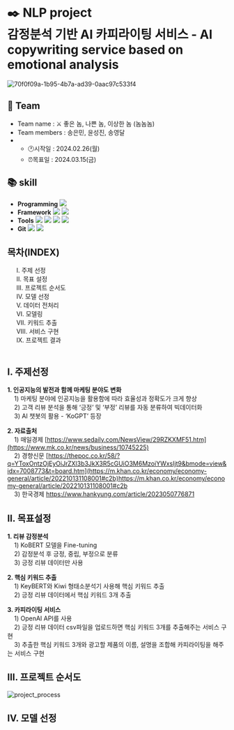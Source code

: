 # ✒️ NLP project</br>감정분석 기반 AI 카피라이팅 서비스 - AI copywriting service based on emotional analysis
![70f0f09a-1b95-4b7a-ad39-0aac97c533f4](https://github.com/songeunmin/NomNomNom/assets/144300743/3661d503-bb8f-41c7-9045-8eb36b90f130)
## 👥 Team
- Team name : ⚔️ 좋은 놈, 나쁜 놈, 이상한 놈 (놈놈놈)
- Team members : 송은민, 윤성진, 송영달
- * :clock1:시작일 : 2024.02.26(월)
  * ⏰목표일 : 2024.03.15(금)
## :books: skill
- **Programming** <img src="https://img.shields.io/badge/Python-3776AB?style=for-the-badge&logo=Python&logoColor=white">
- **Framework** <img src="https://img.shields.io/badge/Streamlit-FF4B4B?style=for-the-badge&logo=Streamlit&logoColor=white"> <img src="https://img.shields.io/badge/openai-412991?style=for-the-badge&logo=openai&logoColor=white">
- **Tools** <img src="https://img.shields.io/badge/jupyter-F37626?style=for-the-badge&logo=jupyter&logoColor=white"> <img src="https://img.shields.io/badge/pycharm-000000?style=for-the-badge&logo=pycharm&logoColor=white"> <img src="https://img.shields.io/badge/googlecolab-F9AB00?style=for-the-badge&logo=googlecolab&logoColor=white"> <img src="https://img.shields.io/badge/tableau-E97627?style=for-the-badge&logo=tableau&logoColor=white">
- **Git** <img src="https://img.shields.io/badge/Git-F05032?style=for-the-badge&logo=jupyter&logoColor=white"> <img src="https://img.shields.io/badge/github-181717?style=for-the-badge&logo=github&logoColor=white">

## 목차(INDEX)
&emsp;&ensp;Ⅰ. 주제 선정</br>&emsp;&ensp;Ⅱ. 목표 설정</br>&emsp;&ensp;Ⅲ. 프로젝트 순서도</br>&emsp;&ensp;Ⅳ. 모델 선정</br>&emsp;&ensp;Ⅴ. 데이터 전처리</br>&emsp;&ensp;Ⅵ. 모델링</br>&emsp;&ensp;Ⅶ. 키워드 추출</br>&emsp;&ensp;Ⅷ. 서비스 구현</br>&emsp;&ensp;Ⅸ. 프로젝트 결과</br>&emsp;&ensp;

## Ⅰ. 주제선정
  **1. 인공지능의 발전과 함께 마케팅 분야도 변화**</br>
       &nbsp;&nbsp;&nbsp; 1) 마케팅 분야에 인공지능을 활용함에 따라 효율성과 정확도가 크게 향상</br>
       &nbsp;&nbsp;&nbsp; 2) 고객 리뷰 분석을 통해 ‘긍정’ 및 ‘부정’ 리뷰를 자동 분류하여 빅데이터화</br>
       &nbsp;&nbsp;&nbsp; 3) AI 챗봇의 활용 - ‘KoGPT’ 등장</br>
       
  **2. 자료출처**</br>
       &nbsp;&nbsp;&nbsp; 1) 매일경제 [https://www.sedaily.com/NewsView/29RZKXMF51.htm](https://www.mk.co.kr/news/business/10745225)</br>
       &nbsp;&nbsp;&nbsp; 2) 경향신문 [https://thepoc.co.kr/58/?q=YToxOntzOjEyOiJrZXl3b3JkX3R5cGUiO3M6MzoiYWxsIjt9&bmode=view&idx=7008773&t=board.htm](https://m.khan.co.kr/economy/economy-general/article/202210131108001#c2b)https://m.khan.co.kr/economy/economy-general/article/202210131108001#c2b</br>
       &nbsp;&nbsp;&nbsp; 3) 한국경제 https://www.hankyung.com/article/2023050776871

## Ⅱ. 목표설정
**1. 리뷰 감정분석**</br>
       &nbsp;&nbsp;&nbsp; 1) KoBERT 모델을 Fine-tuning</br>
       &nbsp;&nbsp;&nbsp; 2) 감정분석 후 긍정, 중립, 부정으로 분류</br>
       &nbsp;&nbsp;&nbsp; 3) 긍정 리뷰 데이터만 사용</br>
       
**2. 핵심 키워드 추출**</br>
       &nbsp;&nbsp;&nbsp; 1) KeyBERT와 Kiwi 형태소분석기 사용해 핵심 키워드 추출 </br>
       &nbsp;&nbsp;&nbsp; 2) 긍정 리뷰 데이터에서 핵심 키워드 3개 추출</br>
       
**3. 카피라이팅 서비스**</br>
       &nbsp;&nbsp;&nbsp; 1) OpenAI API를 사용</br>
       &nbsp;&nbsp;&nbsp; 2) 긍정 리뷰 데이터 csv파일을 업로드하면 핵심 키워드 3개를 추출해주는 서비스 구현</br>
       &nbsp;&nbsp;&nbsp; 3) 추출한 핵심 키워드 3개와 광고할 제품의 이름, 설명을 조합해 카피라이팅을 해주는 서비스 구현</br>

## Ⅲ. 프로젝트 순서도
![project_process](https://github.com/songeunmin/NomNomNom/assets/144300743/4c207200-0b1c-4a3c-9b77-3ebd3d6dda95)

## Ⅳ. 모델 선정
